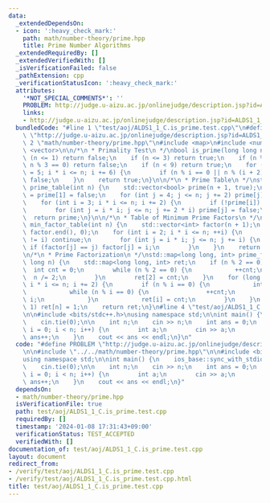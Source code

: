 ```yaml
---
data:
  _extendedDependsOn:
  - icon: ':heavy_check_mark:'
    path: math/number-theory/prime.hpp
    title: Prime Number Algorithms
  _extendedRequiredBy: []
  _extendedVerifiedWith: []
  _isVerificationFailed: false
  _pathExtension: cpp
  _verificationStatusIcon: ':heavy_check_mark:'
  attributes:
    '*NOT_SPECIAL_COMMENTS*': ''
    PROBLEM: http://judge.u-aizu.ac.jp/onlinejudge/description.jsp?id=ALDS1_1_C
    links:
    - http://judge.u-aizu.ac.jp/onlinejudge/description.jsp?id=ALDS1_1_C
  bundledCode: "#line 1 \"test/aoj/ALDS1_1_C.is_prime.test.cpp\"\n#define PROBLEM\
    \ \"http://judge.u-aizu.ac.jp/onlinejudge/description.jsp?id=ALDS1_1_C\"\n\n#line\
    \ 2 \"math/number-theory/prime.hpp\"\n#include <map>\n#include <numeric>\n#include\
    \ <vector>\n\n/*\n * Primality Test\n */\nbool is_prime(long long n) {\n    if\
    \ (n <= 1) return false;\n    if (n <= 3) return true;\n    if (n % 2 == 0 ||\
    \ n % 3 == 0) return false;\n    if (n < 9) return true;\n    for (long long i\
    \ = 5; i * i <= n; i += 6) {\n        if (n % i == 0 || n % (i + 2) == 0) return\
    \ false;\n    }\n    return true;\n}\n\n/*\n * Prime Table\n */\nstd::vector<bool>\
    \ prime_table(int n) {\n    std::vector<bool> prime(n + 1, true);\n    prime[0]\
    \ = prime[1] = false;\n    for (int j = 4; j <= n; j += 2) prime[j] = false;\n\
    \    for (int i = 3; i * i <= n; i += 2) {\n        if (!prime[i]) continue;\n\
    \        for (int j = i * i; j <= n; j += 2 * i) prime[j] = false;\n    }\n  \
    \  return prime;\n}\n\n/*\n * Table of Minimum Prime Factors\n */\nstd::vector<int>\
    \ min_factor_table(int n) {\n    std::vector<int> factor(n + 1);\n    std::iota(factor.begin(),\
    \ factor.end(), 0);\n    for (int i = 2; i * i <= n; ++i) {\n        if (factor[i]\
    \ != i) continue;\n        for (int j = i * i; j <= n; j += i) {\n           \
    \ if (factor[j] == j) factor[j] = i;\n        }\n    }\n    return factor;\n}\n\
    \n/*\n * Prime Factorization\n */\nstd::map<long long, int> prime_factor(long\
    \ long n) {\n    std::map<long long, int> ret;\n    if (n % 2 == 0) {\n      \
    \  int cnt = 0;\n        while (n % 2 == 0) {\n            ++cnt;\n          \
    \  n /= 2;\n        }\n        ret[2] = cnt;\n    }\n    for (long long i = 3;\
    \ i * i <= n; i += 2) {\n        if (n % i == 0) {\n            int cnt = 0;\n\
    \            while (n % i == 0) {\n                ++cnt;\n                n /=\
    \ i;\n            }\n            ret[i] = cnt;\n        }\n    }\n    if (n !=\
    \ 1) ret[n] = 1;\n    return ret;\n}\n#line 4 \"test/aoj/ALDS1_1_C.is_prime.test.cpp\"\
    \n\n#include <bits/stdc++.h>\nusing namespace std;\n\nint main() {\n    ios_base::sync_with_stdio(false);\n\
    \    cin.tie(0);\n\n    int n;\n    cin >> n;\n    int ans = 0;\n    for (int\
    \ i = 0; i < n; i++) {\n        int a;\n        cin >> a;\n        if (is_prime(a))\
    \ ans++;\n    }\n    cout << ans << endl;\n}\n"
  code: "#define PROBLEM \"http://judge.u-aizu.ac.jp/onlinejudge/description.jsp?id=ALDS1_1_C\"\
    \n\n#include \"../../math/number-theory/prime.hpp\"\n\n#include <bits/stdc++.h>\n\
    using namespace std;\n\nint main() {\n    ios_base::sync_with_stdio(false);\n\
    \    cin.tie(0);\n\n    int n;\n    cin >> n;\n    int ans = 0;\n    for (int\
    \ i = 0; i < n; i++) {\n        int a;\n        cin >> a;\n        if (is_prime(a))\
    \ ans++;\n    }\n    cout << ans << endl;\n}"
  dependsOn:
  - math/number-theory/prime.hpp
  isVerificationFile: true
  path: test/aoj/ALDS1_1_C.is_prime.test.cpp
  requiredBy: []
  timestamp: '2024-01-08 17:31:43+09:00'
  verificationStatus: TEST_ACCEPTED
  verifiedWith: []
documentation_of: test/aoj/ALDS1_1_C.is_prime.test.cpp
layout: document
redirect_from:
- /verify/test/aoj/ALDS1_1_C.is_prime.test.cpp
- /verify/test/aoj/ALDS1_1_C.is_prime.test.cpp.html
title: test/aoj/ALDS1_1_C.is_prime.test.cpp
---
```

